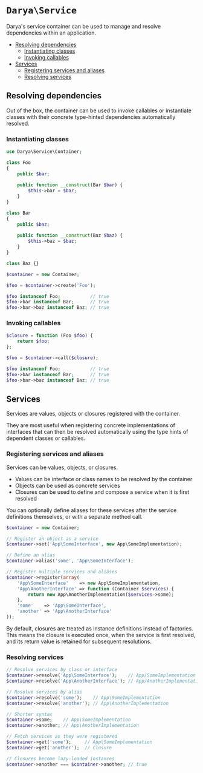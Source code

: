 # `Darya\Service`

Darya's service container can be used to manage and resolve dependencies within
an application.

- [Resolving dependencies](#resolving-dependencies)
  - [Instantiating classes](#instantiating-classes)
  - [Invoking callables](#invoking-callables)
- [Services](#services)
  - [Registering services and aliases](#registering-services-and-aliases)
  - [Resolving services](#resolving-services)

## Resolving dependencies

Out of the box, the container can be used to invoke callables or instantiate
classes with their concrete type-hinted dependencies automatically resolved.

### Instantiating classes

```php
use Darya\Service\Container;

class Foo
{
	public $bar;
	
	public function __construct(Bar $bar) {
		$this->bar = $bar;
	}
}

class Bar
{
	public $baz;
	
	public function __construct(Baz $baz) {
		$this->baz = $baz;
	}
}

class Baz {}

$container = new Container;

$foo = $container->create('Foo');

$foo instanceof Foo;           // true
$foo->bar instanceof Bar;      // true
$foo->bar->baz instanceof Baz; // true
```

### Invoking callables

```php
$closure = function (Foo $foo) {
	return $foo;
};

$foo = $container->call($closure);

$foo instanceof Foo;           // true
$foo->bar instanceof Bar;      // true
$foo->bar->baz instanceof Baz; // true
```

## Services

Services are values, objects or closures registered with the container.

They are most useful when registering concrete implementations of interfaces
that can then be resolved automatically using the type hints of dependent
classes or callables.

### Registering services and aliases

Services can be values, objects, or closures.

- Values can be interface or class names to be resolved by the container
- Objects can be used as concrete services
- Closures can be used to define and compose a service when it is first resolved

You can optionally define aliases for these services after the service
definitions themselves, or with a separate method call.

```php
$container = new Container;

// Register an object as a service
$container->set('App\SomeInterface', new App\SomeImplementation);

// Define an alias
$container->alias('some', 'App\SomeInterface');

// Register multiple services and aliases
$container->register(array(
	'App\SomeInterface'    => new App\SomeImplementation,
	'App\AnotherInterface' => function (Container $services) {
		return new App\AnotherImplementation($services->some);
	},
	'some'    => 'App\SomeInterface',
	'another' => 'App\AnotherInterface'
));
```

By default, closures are treated as instance definitions instead of factories.
This means the closure is executed once, when the service is first resolved,
and its return value is retained for subsequent resolutions.

### Resolving services

```php
// Resolve services by class or interface
$container->resolve('App\SomeInterface');    // App/SomeImplementation
$container->resolve('App\AnotherInterface'); // App/AnotherImplementation

// Resolve services by alias
$container->resolve('some');    // App\SomeImplementation
$container->resolve('another'); // App\AnotherImplementation

// Shorter syntax
$container->some;    // App\SomeImplementation
$container->another; // App\AnotherImplementation

// Fetch services as they were registered
$container->get('some');     // App\SomeImplementation
$container->get('another');  // Closure

// Closures become lazy-loaded instances
$container->another === $container->another; // true
```

